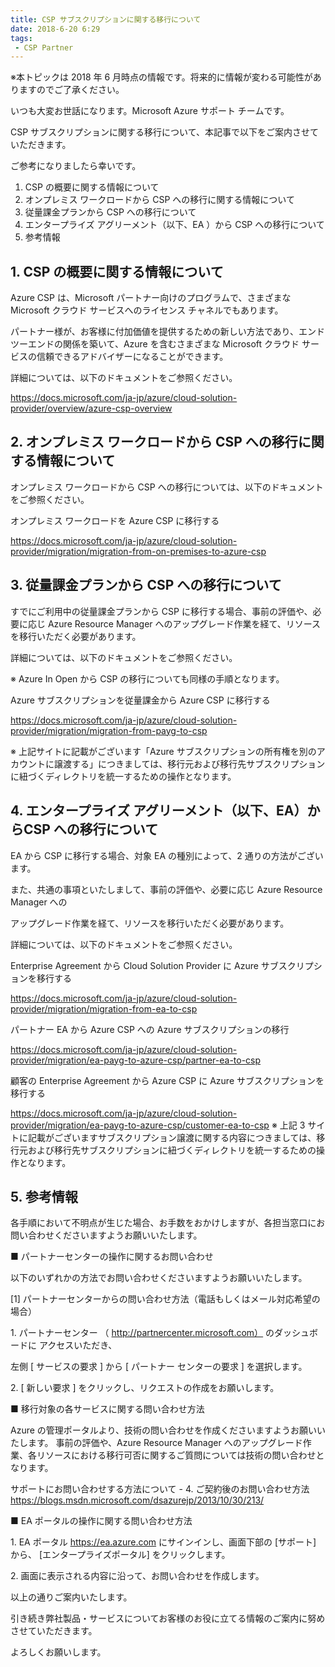 ```yaml
---
title: CSP サブスクリプションに関する移行について
date: 2018-6-20 6:29
tags:
 - CSP Partner
---
```

※本トピックは 2018 年 6 月時点の情報です。将来的に情報が変わる可能性がありますのでご了承ください。

いつも大変お世話になります。Microsoft Azure サポート チームです。

CSP サブスクリプションに関する移行について、本記事で以下をご案内させていただきます。

ご参考になりましたら幸いです。

1. CSP の概要に関する情報について
2. オンプレミス ワークロードから CSP への移行に関する情報について
3. 従量課金プランから CSP への移行について
4. エンタープライズ アグリーメント（以下、EA ）から CSP への移行について
5. 参考情報


## 1. CSP の概要に関する情報について

Azure CSP は、Microsoft パートナー向けのプログラムで、さまざまな Microsoft クラウド サービスへのライセンス チャネルでもあります。

パートナー様が、お客様に付加価値を提供するための新しい方法であり、エンドツーエンドの関係を築いて、Azure を含むさまざまな Microsoft クラウド サービスの信頼できるアドバイザーになることができます。

詳細については、以下のドキュメントをご参照ください。

https://docs.microsoft.com/ja-jp/azure/cloud-solution-provider/overview/azure-csp-overview

## 2. オンプレミス ワークロードから CSP への移行に関する情報について

オンプレミス ワークロードから CSP への移行については、以下のドキュメントをご参照ください。

オンプレミス ワークロードを Azure CSP に移行する

https://docs.microsoft.com/ja-jp/azure/cloud-solution-provider/migration/migration-from-on-premises-to-azure-csp

## 3. 従量課金プランから CSP への移行について

すでにご利用中の従量課金プランから CSP に移行する場合、事前の評価や、必要に応じ Azure Resource Manager へのアップグレード作業を経て、リソースを移行いただく必要があります。

詳細については、以下のドキュメントをご参照ください。

※ Azure In Open から CSP の移行についても同様の手順となります。

Azure サブスクリプションを従量課金から Azure CSP に移行する

https://docs.microsoft.com/ja-jp/azure/cloud-solution-provider/migration/migration-from-payg-to-csp

※ 上記サイトに記載がございます「Azure サブスクリプションの所有権を別のアカウントに譲渡する」につきましては、移行元および移行先サブスクリプションに紐づくディレクトリを統一するための操作となります。

## 4. エンタープライズ アグリーメント（以下、EA）からCSP への移行について

EA から CSP に移行する場合、対象 EA の種別によって、2 通りの方法がございます。

また、共通の事項といたしまして、事前の評価や、必要に応じ Azure Resource Manager への

アップグレード作業を経て、リソースを移行いただく必要があります。

詳細については、以下のドキュメントをご参照ください。

Enterprise Agreement から Cloud Solution Provider に Azure サブスクリプションを移行する

https://docs.microsoft.com/ja-jp/azure/cloud-solution-provider/migration/migration-from-ea-to-csp

パートナー EA から Azure CSP への Azure サブスクリプションの移行

https://docs.microsoft.com/ja-jp/azure/cloud-solution-provider/migration/ea-payg-to-azure-csp/partner-ea-to-csp

顧客の Enterprise Agreement から Azure CSP に Azure サブスクリプションを移行する

https://docs.microsoft.com/ja-jp/azure/cloud-solution-provider/migration/ea-payg-to-azure-csp/customer-ea-to-csp
※ 上記 3 サイトに記載がございますサブスクリプション譲渡に関する内容につきましては、移行元および移行先サブスクリプションに紐づくディレクトリを統一するための操作となります。

## 5. 参考情報

各手順において不明点が生じた場合、お手数をおかけしますが、各担当窓口にお問い合わせくださいますようお願いいたします。

■ パートナーセンターの操作に関するお問い合わせ

以下のいずれかの方法でお問い合わせくださいますようお願いいたします。

\[1\] パートナーセンターからの問い合わせ方法（電話もしくはメール対応希望の場合）

1\. パートナーセンター （ http://partnercenter.microsoft.com） のダッシュボードに アクセスいただき、

左側 \[ サービスの要求 \] から \[ パートナー センターの要求 \] を選択します。

2\. \[ 新しい要求 \] をクリックし、リクエストの作成をお願いします。


■ 移行対象の各サービスに関する問い合わせ方法

Azure の管理ポータルより、技術の問い合わせを作成くださいますようお願いいたします。
事前の評価や、Azure Resource Manager へのアップグレード作業、各リソースにおける移行可否に関するご質問については技術の問い合わせとなります。

サポートにお問い合わせする方法について - 4. ご契約後のお問い合わせ方法
https://blogs.msdn.microsoft.com/dsazurejp/2013/10/30/213/

■ EA ポータルの操作に関する問い合わせ方法

1. EA ポータル <https://ea.azure.com> にサインインし、画面下部の \[サポート\] から、
\[エンタープライズポータル\] をクリックします。

2. 画面に表示される内容に沿って、お問い合わせを作成します。

以上の通りご案内いたします。

引き続き弊社製品・サービスについてお客様のお役に立てる情報のご案内に努めさせていただきます。

よろしくお願いします。